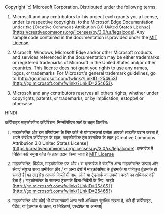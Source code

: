 Copyright (c) Microsoft Corporation. Distributed under the following terms:

1. Microsoft and any contributors to this project each grants you a license, under its respective copyrights, to the Microsoft Edge Documentation under the [Creative Commons Attribution 3.0 United States License] (https://creativecommons.org/licenses/by/3.0/us/legalcode). Any sample code contained in the documentation is provided under the [MIT License](http://opensource.org/licenses/MIT).

2. Microsoft, Windows, Microsoft Edge and/or other Microsoft products and services referenced in the documentation may be either trademarks or registered trademarks of Microsoft in the United States and/or other countries. This license does not grant you rights to use any names, logos, or trademarks. For Microsoft's general trademark guidelines, go to [http://go.microsoft.com/fwlink/?LinkID=254653](http://go.microsoft.com/fwlink/?LinkID=254653).

3. Microsoft and any contributors reserves all others rights, whether under copyrights, patents, or trademarks, or by implication, estoppel or otherwise.

HINDI

कॉपीराइट माइक्रोसॉफ्ट कॉर्पोरेशन| निम्नलिखित शर्तों के तहत वितरित:

1. माइक्रोसॉफ्ट और इस परियोजना के लिए कोई भी योगदानकर्ता प्रत्येक आपको लाइसेंस प्रदान करता है, अपने संबंधित कॉपीराइट के तहत, माइक्रोसॉफ्ट एज दस्तावेज के तहत [Creative Commons Attribution 3.0 United States License] (https://creativecommons.org/licenses/by/3.0/us/legalcode). दस्तावेज में निहित कोई नमूना कोड के तहत प्रदान किया जाता है [MIT License](http://opensource.org/licenses/MIT)

2. माइक्रोसॉफ्ट, विंडोज, माइक्रोसॉफ्ट एज और / या दस्तावेज में संदर्भित अन्य माइक्रोसॉफ्ट उत्पाद और सेवाएं संयुक्त राज्य अमेरिका और / या अन्य देशों में माइक्रोसॉफ्ट के ट्रेडमार्क या पंजीकृत ट्रेडमार्क हो सकते हैं| यह लाइसेंस आपको किसी भी नाम, लोगो या ट्रेडमार्क का उपयोग करने का अधिकार नहीं देता है। माइक्रोसॉफ्ट के सामान्य ट्रेडमार्क दिशा-निर्देशों के लिए, जाइये [http://go.microsoft.com/fwlink/?LinkID=254653](http://go.microsoft.com/fwlink/?LinkID=254653)

3. माइक्रोसॉफ्ट और कोई भी योगदानकर्ता अन्य सभी अधिकार सुरक्षित रखता है, भले ही कॉपीराइट, पेटेंट, या ट्रेडमार्क के तहत, या निहितार्थ, एस्टोपेल या अन्यथा|

